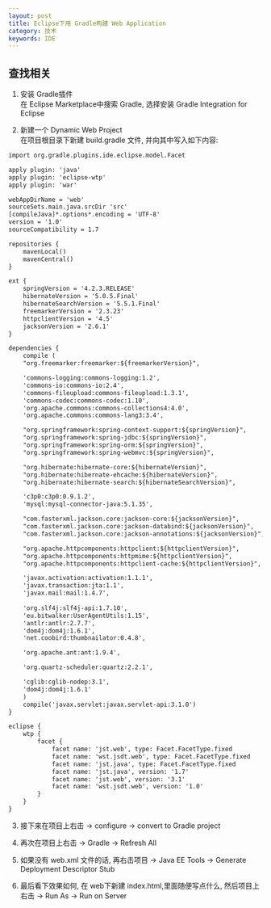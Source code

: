 ```yaml
---
layout: post
title: Eclipse下用 Gradle构建 Web Application
category: 技术
keywords: IDE
---
```


## 查找相关

1. 安装 Gradle插件<br>
在 Eclipse Marketplace中搜索 Gradle, 选择安装 Gradle Integration for Eclipse

2. 新建一个 Dynamic Web Project<br>
在项目根目录下新建 build.gradle 文件, 并向其中写入如下内容: <br>
```xml
import org.gradle.plugins.ide.eclipse.model.Facet

apply plugin: 'java'
apply plugin: 'eclipse-wtp'
apply plugin: 'war'

webAppDirName = 'web'
sourceSets.main.java.srcDir 'src'
[compileJava]*.options*.encoding = 'UTF-8'
version = '1.0'
sourceCompatibility = 1.7

repositories {
	mavenLocal()
	mavenCentral()
}

ext {
	springVersion = '4.2.3.RELEASE'
	hibernateVersion = '5.0.5.Final'
	hibernateSearchVersion = '5.5.1.Final'
	freemarkerVersion = '2.3.23'
	httpclientVersion = '4.5'
	jacksonVersion = '2.6.1'
}

dependencies {
	compile (
	"org.freemarker:freemarker:${freemarkerVersion}",

	'commons-logging:commons-logging:1.2',
	'commons-io:commons-io:2.4',
	'commons-fileupload:commons-fileupload:1.3.1',
	'commons-codec:commons-codec:1.10',
	'org.apache.commons:commons-collections4:4.0',
	'org.apache.commons:commons-lang3:3.4',

	"org.springframework:spring-context-support:${springVersion}",
	"org.springframework:spring-jdbc:${springVersion}",
	"org.springframework:spring-orm:${springVersion}",
	"org.springframework:spring-webmvc:${springVersion}",

	"org.hibernate:hibernate-core:${hibernateVersion}",
	"org.hibernate:hibernate-ehcache:${hibernateVersion}",
	"org.hibernate:hibernate-search:${hibernateSearchVersion}",

	'c3p0:c3p0:0.9.1.2',
	'mysql:mysql-connector-java:5.1.35',

	"com.fasterxml.jackson.core:jackson-core:${jacksonVersion}",
	"com.fasterxml.jackson.core:jackson-databind:${jacksonVersion}",
	"com.fasterxml.jackson.core:jackson-annotations:${jacksonVersion}",

	"org.apache.httpcomponents:httpclient:${httpclientVersion}",
	"org.apache.httpcomponents:httpmime:${httpclientVersion}",
	"org.apache.httpcomponents:httpclient-cache:${httpclientVersion}",

	'javax.activation:activation:1.1.1',
    'javax.transaction:jta:1.1',
	'javax.mail:mail:1.4.7',
    
    'org.slf4j:slf4j-api:1.7.10',
	'eu.bitwalker:UserAgentUtils:1.15',
	'antlr:antlr:2.7.7',
	'dom4j:dom4j:1.6.1',
	'net.coobird:thumbnailator:0.4.8',

	'org.apache.ant:ant:1.9.4',

	'org.quartz-scheduler:quartz:2.2.1',

	'cglib:cglib-nodep:3.1',
	'dom4j:dom4j:1.6.1'
	)
	compile('javax.servlet:javax.servlet-api:3.1.0')
}

eclipse {
	wtp {
		facet {
			facet name: 'jst.web', type: Facet.FacetType.fixed
			facet name: 'wst.jsdt.web', type: Facet.FacetType.fixed
			facet name: 'jst.java', type: Facet.FacetType.fixed
			facet name: 'jst.java', version: '1.7'
			facet name: 'jst.web', version: '3.1'
			facet name: 'wst.jsdt.web', version: '1.0'
		}
	}
}
```

3. 接下来在项目上右击 -> configure -> convert to Gradle project<br>

4. 再次在项目上右击 -> Gradle -> Refresh All<br>

5. 如果没有 web.xml 文件的话, 再右击项目 -> Java EE Tools -> Generate Deployment Descriptor Stub<br>

6. 最后看下效果如何, 在 web下新建 index.html,里面随便写点什么, 然后项目上右击 -> Run As -> Run on Server<br>
